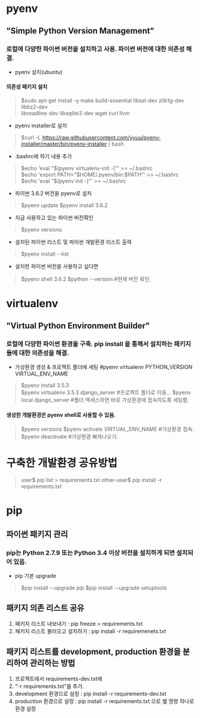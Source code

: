 # pyenv
## "Simple Python Version Management"
### 로컬에 다양한 파이썬 버전을 설치하고 사용. 파이썬 버전에 대한 의존성 해결.

- pyenv 설치(ubuntu)
#### 의존성 패키지 설치
>$sudo apt-get install -y make build-essential libssl-dev zlib1g-dev libbz2-dev \
libreadline-dev libsqlite3-dev wget curl llvm

- pyenv installer로 설치
>$curl -L https://raw.githubusercontent.com/yyuu/pyenv-installer/master/bin/pyenv-installer | bash

-  .bashrc에 하기 내용 추가
>$echo 'eval "$(pyenv virtualenv-init -)"' >> ~/.bashrc <br/>
>$echo 'export PATH="$HOME/.pyenv/bin:$PATH"' >> ~/.bashrc <br/>
>$echo 'eval "$(pyenv init -)"' >> ~/.bashrc <br/>

- 파이썬 3.6.2 버전을 pyenv로 설치
>$pyenv update
>$pyenv install 3.6.2

- 지금 사용하고 있는 파이썬 버전확인
>$pyenv versions

- 설치된 파이썬 리스트 및 파이썬 개발환경 리스트 출력
>$pyenv install --list

- 설치한 파이썬 버전을 사용하고 싶다면
>$pyenv shell 3.6.2
>$python --version #현재 버전 확인.

# virtualenv
## "Virtual Python Environment Builder"
### 로컬에 다양한 파이썬 환경울 구축. pip install 을 통해서 설치하는 패키지들에 대한 의존성을 해결.
- 가상환경 생성 & 프로젝트 폴더에 세팅
#pyenv virtualenv PYTHON_VERSION VIRTUAL_ENV_NAME
>$pyenv install 3.5.3<br/>
>$pyenv virtualenv 3.5.3 django_server
#프로젝트 폴더로 이동...
>$pyenv local django_server
#폴더 엑세스하면 바로 가상환경에 접속하도록 세팅함.
#### 생성한 개발환경은 pyenv shell로 사용할 수 있음.
>$pyenv versions
>$pyenv activate VIRTUAL_ENV_NAME #가상환경 접속.
>$pyenv deactivate #가상환경 빠져나오기.

# 구축한 개발환경 공유방법
>user$ pip list > requirements.txt
>other-user$ pip install -r requirements.txt  

# pip
## 파이썬 패키지 관리
### pip는 Python 2.7.9 또는 Python 3.4 이상 버전을 설치하게 되면 설치되어 있음.
- pip 기본 upgrade
>$pip install --upgrade pip
>$pip install --upgrade setuptools

## 패키지 의존 리스트 공유
1. 패키지 리스트 내보내기 : pip freeze > requirements.txt
2. 패키지 리스트 불러오고 설치하기 : pip install -r requiremenets.txt

## 패키지 리스트를 development, production 환경을 분리하여 관리하는 방법
1. 프로젝트에서 requirements-dev.txt에 
2. "-r requirements.txt"를 추가.
3. development 환경으로 설정 : pip install -r requirements-dev.txt
4. production 환경으로 설정 : pip install -r requirements.txt 으로 쉘 명령 하나로 환경 설정

